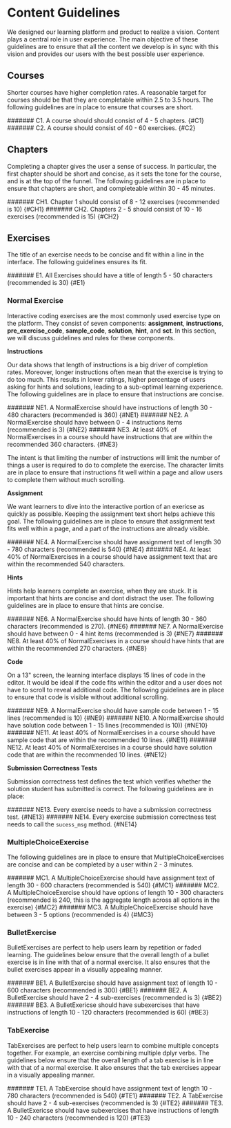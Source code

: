 # Content Guidelines

We designed our learning platform and product to realize a vision. Content plays a central role in user experience. The main objective of these guidelines are to ensure that all the content we develop is in sync with this vision and provides our users with the best possible user experience.

## Courses

Shorter courses have higher completion rates. A reasonable target for courses should be that they are completable within 2.5 to 3.5 hours. The following guidelines are in place to ensure that courses are short.

####### C1. A course should should consist of 4 - 5 chapters. {#C1}
####### C2. A course should consist of 40 - 60 exercises. {#C2}

## Chapters

Completing a chapter gives the user a sense of success. In particular, the first chapter should be short and concise, as it sets the tone for the course, and is at the top of the funnel. The following guidelines are in place to ensure that chapters are short, and completeable within 30 - 45 minutes.

####### CH1. Chapter 1 should consist of 8 - 12 exercises (recommended is 10) {#CH1}
####### CH2. Chapters 2 - 5 should consist of 10 - 16 exercises (recommended is 15) {#CH2}

## Exercises

The title of an exercise needs to be concise and fit within a line in the interface. The following guidelines ensures its fit.

####### E1. All Exercises should have a title of length 5 - 50 characters (recommended is 30) {#E1}

### Normal Exercise

Interactive coding exercises are the most commonly used exercise type on the platform. They consist of seven components: __assignment__, __instructions__, __pre_exercise_code__, __sample_code__, __solution__, __hint__, and __sct__. In this section, we will discuss guidelines and rules for these components.

__Instructions__

Our data shows that length of instructions is a big driver of completion rates. Moreover, longer instructions often mean that the exercise is trying to do too much. This results in lower ratings, higher percentage of users asking for hints and solutions, leading to a sub-optimal learning experience. The following guidelines are in place to ensure that instructions are concise.


####### NE1. A NormalExercise should have instructions of length 30 - 480 characters (recommended is 360) {#NE1}
####### NE2. A NormalExercise should have between 0 - 4 instructions items (recommended is 3) {#NE2}
####### NE3. At least 40% of NormalExercises in a course should have instructions that are within the recommended 360 characters. {#NE3}

The intent is that limiting the number of instructions will limit the number of things a user is required to do to complete the exercise. The character limits are in place to ensure that instructions fit well within a page and allow users to complete them without much scrolling.

__Assignment__

We want learners to dive into the interactive portion of an exericse as quickly as possible. Keeping the assignment text short helps achieve this goal. The following guidelines are in place to ensure that assignment text fits well within a page, and a part of the instructions are already visible.

####### NE4. A NormalExercise should have assignment text of length 30 - 780 characters (recommended is 540) {#NE4}
####### NE4. At least 40% of NormalExercises in a course should have assignment text that are within the recommended 540 characters.

__Hints__

Hints help learners complete an exercise, when they are stuck. It is important that hints are concise and dont distract the user. The following guidelines are in place to ensure that hints are concise.

####### NE6. A NormalExercise should have hints of length 30 - 360 characters (recommended is 270). {#NE6}
####### NE7. A NormalExercise should have between 0 - 4 hint items (recommended is 3) {#NE7}
####### NE8. At least 40% of NormalExercises in a course should have hints that are within the recommended 270 characters. {#NE8}

__Code__

On a 13" screen, the learning interface displays 15 lines of code in the editor. It would be ideal if the code fits within the editor and a user does not have to scroll to reveal additional code. The following guidelines are in place to ensure that code is visible without additional scrolling.

####### NE9. A NormalExercise should have sample code between 1 - 15 lines (recommended is 10) {#NE9}
####### NE10. A NormalExercise should have solution code between 1 - 15 lines (recommended is 10)) {#NE10}
####### NE11. At least 40% of NormalExercises in a course should have sample code that are within the recommended 10 lines. {#NE11}
####### NE12. At least 40% of NormalExercises in a course should have solution code that are within the recommended 10 lines. {#NE12}

__Submission Correctness Tests__

Submission correctness test defines the test which verifies whether the solution student has submitted is correct.
The following guidelines are in place:

####### NE13. Every exercise needs to have a submission correctness test. {#NE13}
####### NE14. Every exercise submission correctness test needs to call the `sucess_msg` method. {#NE14}

### MultipleChoiceExercise

The following guidelines are in place to ensure that MultipleChoiceExercises are concise and can be completed by a user within 2 - 3 minutes.

####### MC1. A MultipleChoiceExercise should have assignment text of length 30 - 600 characters (recommended is 540) {#MC1}
####### MC2. A MultipleChoiceExercise should have options of length 10 - 300 characters (recommended is 240, this is the aggregate length across all options in the exercise) {#MC2}
####### MC3. A MultipleChoiceExercise should have between 3 - 5 options (recommended is 4) {#MC3}

### BulletExercise

BulletExercises are perfect to help users learn by repetition or faded learning. The guidelines below ensure that the overall length of a bullet exercise is in line with that of  a normal exercise. It also ensures that the bullet exercises appear in a visually appealing manner.

####### BE1. A BulletExercise should have assignment text of length 10 - 600 characters (recommended is 300) {#BE1}
####### BE2. A BulletExercise should have 2 - 4 sub-exercises (recommended is 3) {#BE2}
####### BE3. A BulletExericse should have subexercises that have instructions of length 10 - 120 characters (recommended is 60) {#BE3}

### TabExercise

TabExercises are perfect to help users learn to combine multiple concepts together. For example, an exercise combining multiple dplyr verbs. The guidelines below ensure that the overall length of a tab exercise is in line with that of a normal exercise. It also ensures that the tab exercises appear in a visually appealing manner.

####### TE1. A TabExercise should have assignment text of length 10 - 780 characters (recommended is 540) {#TE1}
####### TE2. A TabExercise should have 2 - 4 sub-exercises (recommended is 3) {#TE2}
####### TE3. A BulletExericse should have subexercises that have instructions of length 10 - 240 characters (recommended is 120)  {#TE3}




